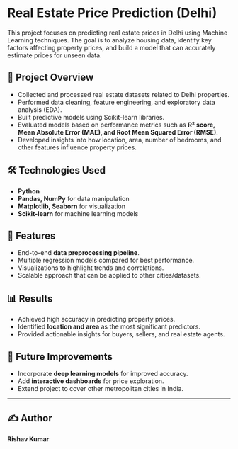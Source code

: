 # Real Estate Price Prediction (Delhi)

This project focuses on predicting real estate prices in Delhi using Machine Learning techniques. The goal is to analyze housing data, identify key factors affecting property prices, and build a model that can accurately estimate prices for unseen data.

## 📌 Project Overview
- Collected and processed real estate datasets related to Delhi properties.
- Performed data cleaning, feature engineering, and exploratory data analysis (EDA).
- Built predictive models using Scikit-learn libraries.
- Evaluated models based on performance metrics such as **R² score, Mean Absolute Error (MAE), and Root Mean Squared Error (RMSE)**.
- Developed insights into how location, area, number of bedrooms, and other features influence property prices.

## 🛠️ Technologies Used
- **Python**
- **Pandas, NumPy** for data manipulation
- **Matplotlib, Seaborn** for visualization
- **Scikit-learn** for machine learning models

## 🚀 Features
- End-to-end **data preprocessing pipeline**.
- Multiple regression models compared for best performance.
- Visualizations to highlight trends and correlations.
- Scalable approach that can be applied to other cities/datasets.

## 📊 Results
- Achieved high accuracy in predicting property prices.
- Identified **location and area** as the most significant predictors.
- Provided actionable insights for buyers, sellers, and real estate agents.

## 🔮 Future Improvements
- Incorporate **deep learning models** for improved accuracy.
- Add **interactive dashboards** for price exploration.
- Extend project to cover other metropolitan cities in India.


---

## ✍️ Author
**Rishav Kumar**
